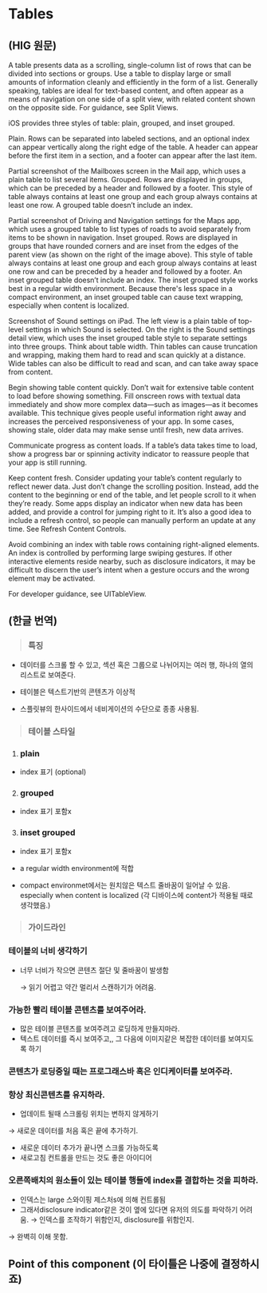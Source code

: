 


# Tables

## (HIG 원문)

A table presents data as a scrolling, single-column list of rows that can be divided into sections or groups. Use a table to display large or small amounts of information cleanly and efficiently in the form of a list. Generally speaking, tables are ideal for text-based content, and often appear as a means of navigation on one side of a split view, with related content shown on the opposite side. For guidance, see Split Views.

iOS provides three styles of table: plain, grouped, and inset grouped.

Plain. Rows can be separated into labeled sections, and an optional index can appear vertically along the right edge of the table. A header can appear before the first item in a section, and a footer can appear after the last item.

Partial screenshot of the Mailboxes screen in the Mail app, which uses a plain table to list several items.
Grouped. Rows are displayed in groups, which can be preceded by a header and followed by a footer. This style of table always contains at least one group and each group always contains at least one row. A grouped table doesn’t include an index.

Partial screenshot of Driving and Navigation settings for the Maps app, which uses a grouped table to list types of roads to avoid separately from items to be shown in navigation.
Inset grouped. Rows are displayed in groups that have rounded corners and are inset from the edges of the parent view (as shown on the right of the image above). This style of table always contains at least one group and each group always contains at least one row and can be preceded by a header and followed by a footer. An inset grouped table doesn’t include an index. The inset grouped style works best in a regular width environment. Because there's less space in a compact environment, an inset grouped table can cause text wrapping, especially when content is localized.

Screenshot of Sound settings on iPad. The left view is a plain table of top-level settings in which Sound is selected. On the right is the Sound settings detail view, which uses the inset grouped table style to separate settings into three groups.
Think about table width. Thin tables can cause truncation and wrapping, making them hard to read and scan quickly at a distance. Wide tables can also be difficult to read and scan, and can take away space from content.

Begin showing table content quickly. Don’t wait for extensive table content to load before showing something. Fill onscreen rows with textual data immediately and show more complex data—such as images—as it becomes available. This technique gives people useful information right away and increases the perceived responsiveness of your app. In some cases, showing stale, older data may make sense until fresh, new data arrives.

Communicate progress as content loads. If a table’s data takes time to load, show a progress bar or spinning activity indicator to reassure people that your app is still running.

Keep content fresh. Consider updating your table’s content regularly to reflect newer data. Just don’t change the scrolling position. Instead, add the content to the beginning or end of the table, and let people scroll to it when they’re ready. Some apps display an indicator when new data has been added, and provide a control for jumping right to it. It’s also a good idea to include a refresh control, so people can manually perform an update at any time. See Refresh Content Controls.

Avoid combining an index with table rows containing right-aligned elements. An index is controlled by performing large swiping gestures. If other interactive elements reside nearby, such as disclosure indicators, it may be difficult to discern the user’s intent when a gesture occurs and the wrong element may be activated.

For developer guidance, see UITableView.
 


## (한글 번역)
>### 특징
- 데이터를 스크롤 할 수 있고, 섹션 혹은 그룹으로 나뉘어지는 여러 행, 하나의 열의 리스트로 보여준다.

- 테이블은 텍스트기반의 콘텐츠가 이상적
- 스플릿뷰의 한사이드에서 네비게이션의 수단으로 종종 사용됨.

>### 테이블 스타일
1. ### plain
- index 표기 (optional)

2. ### grouped
- index 표기 포함x
3. ### inset grouped
- index 표기 포함x
- a regular width environment에 적합

- compact environmet에서는 원치않은 텍스트 줄바꿈이 일어날 수 있음. especially when content is localized
(각 디바이스에 content가 적용될 때로 생각했음.) 
 


>### 가이드라인

### **테이블의 너비 생각하기**

- 너무 너비가 작으면 콘텐츠 절단 및 줄바꿈이 발생함

  → 읽기 어렵고 약간 멀리서 스캔하기가 어려움.

### **가능한 빨리 테이블 콘텐츠를 보여주어라.**

- 많은 테이블 콘텐츠를 보여주려고 로딩하게 만들지마라.
- 텍스트 데이터를 즉시 보여주고,, 그 다음에 이미지같은 복잡한 데이터를 보여지도록 하기

### **콘텐츠가 로딩중일 때는 프로그래스바 혹은 인디케이터를 보여주라.**

### **항상 최신콘텐츠를 유지하라.**

- 업데이트 될때 스크롤링 위치는 변하지 않게하기

→ 새로운 데이터를 처음 혹은 끝에 추가하기.

- 새로운 데이터 추가가 끝나면 스크롤 가능하도록
- 새로고침 컨트롤을 만드는 것도 좋은 아이디어

### **오른쪽배치의 원소들이 있는 테이블 행들에 index를 결합하는 것을 피하라.**

- 인덱스는 large 스와이핑 제스처s에 의해 컨트롤됨
- 그래서disclosure indicator같은 것이 옆에 있다면 유저의 의도를 파악하기 어려움. → 인덱스를 조작하기 위함인지, disclosure를 위함인지.

→ 완벽히 이해 못함.

## Point of this component (이 타이틀은 나중에 결정하시죠)
